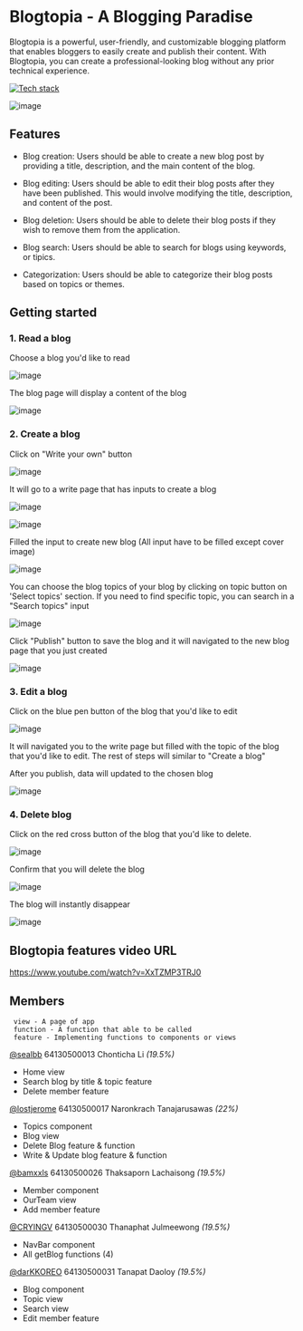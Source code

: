 # Blogtopia - A Blogging Paradise

Blogtopia is a powerful, user-friendly, and customizable blogging platform that enables bloggers to easily create and publish their content. With Blogtopia, you can create a professional-looking blog without any prior technical experience.

[![Tech stack](https://skillicons.dev/icons?i=vue,tailwind)](https://skillicons.dev)

![image](https://user-images.githubusercontent.com/88102079/229192203-c1115e60-088b-47ec-8034-767f674e5a40.png)

## Features

- Blog creation: Users should be able to create a new blog post by providing a title, description, and the main content of the blog.

- Blog editing: Users should be able to edit their blog posts after they have been published. This would involve modifying the title, description, and content of the post.

- Blog deletion: Users should be able to delete their blog posts if they wish to remove them from the application.

- Blog search: Users should be able to search for blogs using keywords, or tipics.

- Categorization: Users should be able to categorize their blog posts based on topics or themes.

## Getting started

### 1. Read a blog

 Choose a blog you'd like to read

![image](https://user-images.githubusercontent.com/88102079/229194091-be488345-a665-4796-8543-afe4b323502a.png)

 The blog page will display a content of the blog

![image](https://user-images.githubusercontent.com/88102079/229194198-30818858-7eb4-41f8-a792-c18133bf6b7d.png)

### 2. Create a blog

Click on "Write your own" button

![image](https://user-images.githubusercontent.com/88102079/229303305-4a58064d-4ff5-42f5-97c7-b90600ec2fd6.png)

It will go to a write page that has inputs to create a blog 

![image](https://user-images.githubusercontent.com/88102079/229194329-98935923-f7dd-4e05-aebe-52e3314c4989.png)

![image](https://user-images.githubusercontent.com/88102079/229195681-a44d6c38-501d-4a6a-a9e0-9a42edc3c4e4.png)

Filled the input to create new blog (All input have to be filled except cover image)

![image](https://user-images.githubusercontent.com/88102079/229195082-d8662395-96c0-41e0-8794-1919d0fa9087.png)

You can choose the blog topics of your blog by clicking on topic button on 'Select topics' section. If you need to find specific topic, you can search in a "Search topics" input

![image](https://user-images.githubusercontent.com/88102079/229195851-ce63691f-df38-493e-a4ba-7d0da59d3c1c.png)

Click "Publish" button to save the blog and it will navigated to the new blog page that you just created

![image](https://user-images.githubusercontent.com/88102079/229195189-b5d04e96-0d80-40fd-b96d-c60504bec264.png)

### 3. Edit a blog

Click on the blue pen button of the blog that you'd like to edit 

![image](https://user-images.githubusercontent.com/88102079/229195347-0f1236c4-9814-4ab1-8a2d-37dc0c4520f7.png)

It will navigated you to the write page but filled with the topic of the blog that you'd like to edit. The rest of steps will similar to "Create a blog"

After you publish, data will updated to the chosen blog

![image](https://user-images.githubusercontent.com/88102079/229195385-69b1a0be-ad2e-4460-acf7-3caed373f3c8.png)

### 4. Delete blog

Click on the red cross button of the blog that you'd like to delete. 

![image](https://user-images.githubusercontent.com/88102079/229308926-e2e4b54d-17b0-45e8-bd5f-c74c8f4ad51f.png)

Confirm that you will delete the blog

![image](https://user-images.githubusercontent.com/88102079/229308948-ae35a39c-ba15-4207-9d2f-e89c0bbfd2d7.png)

The blog will instantly disappear

![image](https://user-images.githubusercontent.com/88102079/229308961-6b5fd7c2-0e03-4641-adfb-103f93e7cb51.png)

## Blogtopia features video URL

https://www.youtube.com/watch?v=XxTZMP3TRJ0

## Members

```
 view - A page of app
 function - A function that able to be called
 feature - Implementing functions to components or views
```

[@sealbb](https://www.github.com/sealbb) 64130500013 Chonticha Li *(19.5%)* 
 - Home view
 - Search blog by title & topic feature
 - Delete member feature
 
[@lostjerome](https://www.github.com/lostjerome) 64130500017 Naronkrach Tanajarusawas *(22%)*
 - Topics component
 - Blog view 
 - Delete Blog feature & function
 - Write & Update blog feature & function
 
[@bamxxls](https://www.github.com/bamxxls) 64130500026 Thaksaporn Lachaisong *(19.5%)*
 - Member component
 - OurTeam view
 - Add member feature
 
[@CRYINGV](https://www.github.com/CRYINGV) 64130500030 Thanaphat Julmeewong *(19.5%)*
 - NavBar component
 - All getBlog functions (4)
 
 [@darKKOREO](https://www.github.com/darKKOREO) 64130500031 Tanapat Daoloy *(19.5%)*
 - Blog component
 - Topic view
 - Search view
 - Edit member feature
